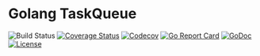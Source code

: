 # Golang TaskQueue

![Build Status](https://travis-ci.org/drrzmr/taskqueue-go.svg?branch=master)
[![Coverage Status](https://coveralls.io/repos/github/drrzmr/taskqueue-go/badge.svg?branch=master)](https://coveralls.io/github/drrzmr/taskqueue-go?branch=master)
[![Codecov](https://codecov.io/gh/drrzmr/taskqueue-go/branch/master/graph/badge.svg)](https://codecov.io/gh/drrzmr/taskqueue-go)
[![Go Report Card](https://goreportcard.com/badge/github.com/drrzmr/taskqueue-go)](https://goreportcard.com/report/github.com/drrzmr/taskqueue-go)
[![GoDoc](https://godoc.org/github.com/drrzmr/taskqueue-go?status.png)](https://godoc.org/github.com/drrzmr/taskqueue-go)
[![License](https://img.shields.io/github/license/drrzmr/taskqueue-go.svg)]()
